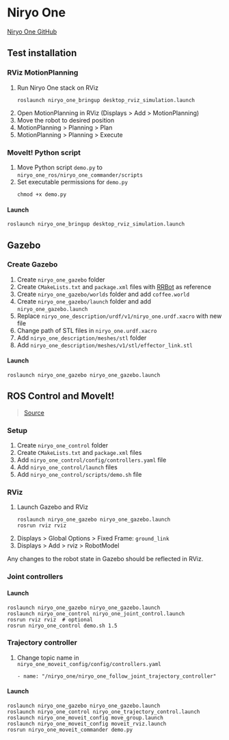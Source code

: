 # Niryo One
[Niryo One GitHub](https://github.com/NiryoRobotics/niryo_one_ros)

## Test installation
### RViz MotionPlanning
1. Run Niryo One stack on RViz
    ```
    roslaunch niryo_one_bringup desktop_rviz_simulation.launch
    ```
1. Open MotionPlanning in RViz (Displays > Add > MotionPlanning)
1. Move the robot to desired position
1. MotionPlanning > Planning > Plan
1. MotionPlanning > Planning > Execute

### MoveIt! Python script
1. Move Python script `demo.py` to `niryo_one_ros/niryo_one_commander/scripts`
1. Set executable permissions for `demo.py`
    ```
    chmod +x demo.py
    ```

#### Launch
```
roslaunch niryo_one_bringup desktop_rviz_simulation.launch
```

## Gazebo
### Create Gazebo
1. Create `niryo_one_gazebo` folder
1. Create `CMakeLists.txt` and `package.xml` files with [RRBot](https://github.com/ros-simulation/gazebo_ros_demos/tree/kinetic-devel/rrbot_gazebo) as reference
1. Create `niryo_one_gazebo/worlds` folder and add `coffee.world`
1. Create `niryo_one_gazebo/launch` folder and add `niryo_one_gazebo.launch`
1. Replace `niryo_one_description/urdf/v1/niryo_one.urdf.xacro` with new file
1. Change path of STL files in `niryo_one.urdf.xacro`
1. Add `niryo_one_description/meshes/stl` folder
1. Add `niryo_one_description/meshes/v1/stl/effector_link.stl`

#### Launch
```
roslaunch niryo_one_gazebo niryo_one_gazebo.launch
```

## ROS Control and MoveIt!
> [Source](https://github.com/ahoarau/mekabot/wiki/ros_control-and-MoveIt!)

### Setup
1. Create `niryo_one_control` folder
1. Create `CMakeLists.txt` and `package.xml` files
1. Add `niryo_one_control/config/controllers.yaml` file
1. Add `niryo_one_control/launch` files
1. Add `niryo_one_control/scripts/demo.sh` file

### RViz
1. Launch Gazebo and RViz
    ```
    roslaunch niryo_one_gazebo niryo_one_gazebo.launch
    rosrun rviz rviz
    ```
1. Displays > Global Options > Fixed Frame: `ground_link`
1. Displays > Add > rviz > RobotModel

Any changes to the robot state in Gazebo should be reflected in RViz.

### Joint controllers
#### Launch
```
roslaunch niryo_one_gazebo niryo_one_gazebo.launch
roslaunch niryo_one_control niryo_one_joint_control.launch
rosrun rviz rviz  # optional
rosrun niryo_one_control demo.sh 1.5
```

### Trajectory controller
1. Change topic name in `niryo_one_moveit_config/config/controllers.yaml`
    ```
    - name: "/niryo_one/niryo_one_follow_joint_trajectory_controller"
    ```

#### Launch
```
roslaunch niryo_one_gazebo niryo_one_gazebo.launch
roslaunch niryo_one_control niryo_one_trajectory_control.launch
roslaunch niryo_one_moveit_config move_group.launch
roslaunch niryo_one_moveit_config moveit_rviz.launch
rosrun niryo_one_moveit_commander demo.py
```
